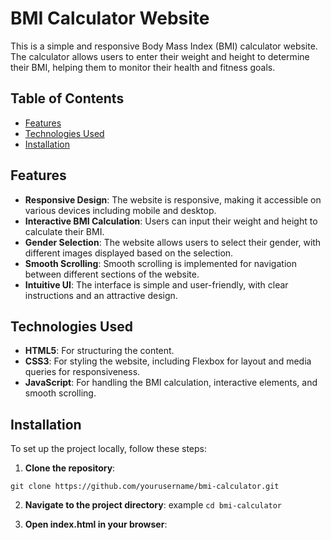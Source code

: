 # BMI Calculator Website

This is a simple and responsive Body Mass Index (BMI) calculator website. The calculator allows users to enter their weight and height to determine their BMI, helping them to monitor their health and fitness goals.

## Table of Contents

- [Features](#features)
- [Technologies Used](#technologies-used)
- [Installation](#installation)

## Features

- **Responsive Design**: The website is responsive, making it accessible on various devices including mobile and desktop.
- **Interactive BMI Calculation**: Users can input their weight and height to calculate their BMI.
- **Gender Selection**: The website allows users to select their gender, with different images displayed based on the selection.
- **Smooth Scrolling**: Smooth scrolling is implemented for navigation between different sections of the website.
- **Intuitive UI**: The interface is simple and user-friendly, with clear instructions and an attractive design.

## Technologies Used

- **HTML5**: For structuring the content.
- **CSS3**: For styling the website, including Flexbox for layout and media queries for responsiveness.
- **JavaScript**: For handling the BMI calculation, interactive elements, and smooth scrolling.

## Installation

To set up the project locally, follow these steps:

1. **Clone the repository**:

```
git clone https://github.com/yourusername/bmi-calculator.git
```

2. **Navigate to the project directory**:
   example `cd bmi-calculator`

3. **Open index.html in your browser**:
